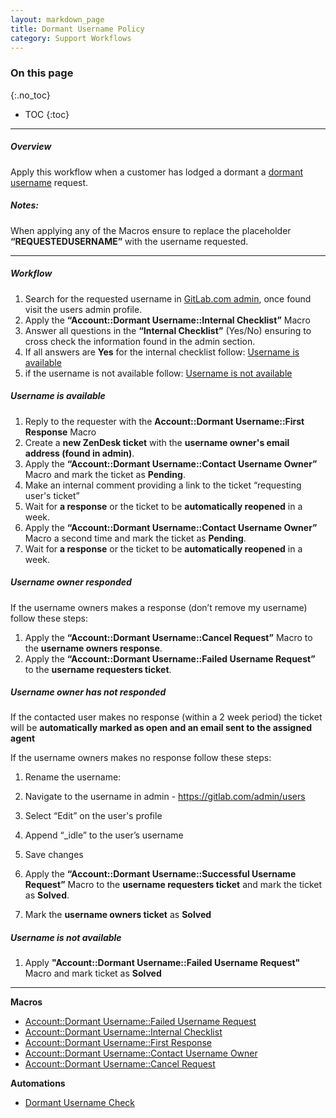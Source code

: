 ```yaml
---
layout: markdown_page
title: Dormant Username Policy
category: Support Workflows
---
```


### On this page
{:.no_toc}

- TOC
{:toc}

----

##### Overview
Apply this workflow when a customer has lodged a dormant a [dormant username](https://about.gitlab.com/handbook/support/#dormantusers) request.

##### Notes:
When applying any of the Macros ensure to replace the placeholder **“REQUESTEDUSERNAME”** with the username requested.
______________

##### Workflow

1. Search for the requested username in [GitLab.com admin](https://gitlab.com/admin/users), once found visit the users admin profile.
1. Apply the **“Account::Dormant Username::Internal Checklist”** Macro
1. Answer all questions in the **“Internal Checklist”** (Yes/No) ensuring to cross check the information found in the admin section. 
1. If all answers are **Yes** for the internal checklist follow: [Username is available](#username-is-available) 
1. if the username is not available follow: [Username is not available](#username-is-not-available)

##### Username is available 

1. Reply to the requester with the **Account::Dormant Username::First Response** Macro
1. Create a **new ZenDesk ticket** with the **username owner's email address (found in admin)**. 
1. Apply the **“Account::Dormant Username::Contact Username Owner”** Macro and mark the ticket as **Pending**. 
1. Make an internal comment providing a link to the ticket “requesting user's ticket”
1. Wait for **a response** or the ticket to be **automatically reopened** in a week.
1. Apply the **“Account::Dormant Username::Contact Username Owner”** Macro a second time and mark the ticket as **Pending**.
1. Wait for **a response** or the ticket to be **automatically reopened** in a week.


##### Username owner responded
If the username owners makes a response (don’t remove my username) follow these steps:

1. Apply the **“Account::Dormant Username::Cancel Request”** Macro to the **username owners response**.
1. Apply the **“Account::Dormant Username::Failed Username Request”** to the **username requesters ticket**. 


##### Username owner has not responded

If the contacted user makes no response (within a 2 week period) the ticket will be **automatically marked as open and an email sent to the assigned agent** 

If the username owners makes no response follow these steps:

1. Rename the username:
1. Navigate to the username in admin - https://gitlab.com/admin/users
1. Select “Edit” on the user's profile
1. Append “_idle” to the user’s username 
1. Save changes


1. Apply the **“Account::Dormant Username::Successful Username Request”** Macro to the **username requesters ticket** and mark the ticket as **Solved**. 
2. Mark the **username owners ticket** as **Solved**

##### Username is not available 

1. Apply **"Account::Dormant Username::Failed Username Request"** Macro and mark ticket as **Solved**

__________________

**Macros**

* [Account::Dormant Username::Failed Username Request](https://gitlab.zendesk.com/rules/94534768/edit)
* [Account::Dormant Username::Internal Checklist](https://gitlab.zendesk.com/rules/93505588/edit)
* [Account::Dormant Username::First Response](https://gitlab.zendesk.com/rules/94687707)
* [Account::Dormant Username::Contact Username Owner](https://gitlab.zendesk.com/rules/94531288/edit)
* [Account::Dormant Username::Cancel Request](https://gitlab.zendesk.com/rules/94534828/edit)

**Automations**

* [Dormant Username Check](https://gitlab.zendesk.com/rules/94693587/edit)
